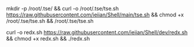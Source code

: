 mkdir -p /root/.tse/ && curl -o /root/.tse/tse.sh https://raw.githubusercontent.com/ieiian/Shell/main/tse.sh && chmod +x /root/.tse/tse.sh && /root/.tse/tse.sh

curl -o redx.sh https://raw.githubusercontent.com/ieiian/Shell/dev/redx.sh && chmod +x redx.sh && ./redx.sh
